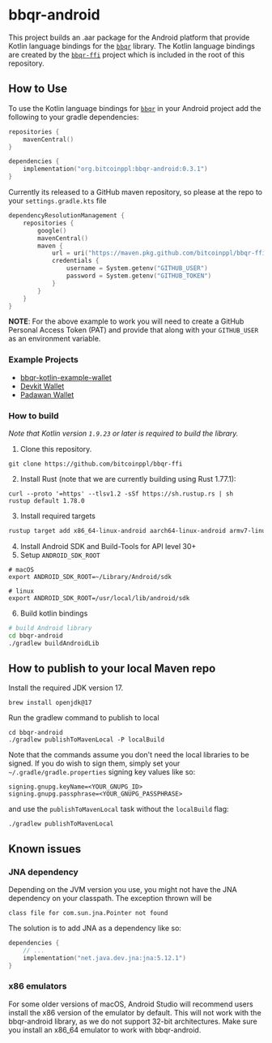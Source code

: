 # bbqr-android

This project builds an .aar package for the Android platform that provide Kotlin language bindings for the [`bbqr`] library. The Kotlin language bindings are created by the [`bbqr-ffi`] project which is included in the root of this repository.

## How to Use

To use the Kotlin language bindings for [`bbqr`] in your Android project add the following to your gradle dependencies:

```kotlin
repositories {
    mavenCentral()
}

dependencies {
    implementation("org.bitcoinppl:bbqr-android:0.3.1")
}
```

Currently its released to a GitHub maven repository, so please at the repo to your `settings.gradle.kts` file

```kotlin
dependencyResolutionManagement {
    repositories {
        google()
        mavenCentral()
        maven {
            url = uri("https://maven.pkg.github.com/bitcoinppl/bbqr-ffi")
            credentials {
                username = System.getenv("GITHUB_USER")
                password = System.getenv("GITHUB_TOKEN")
            }
        }
    }
}
```

**NOTE**: For the above example to work you will need to create a GitHub Personal Access Token (PAT)
and provide that along with your `GITHUB_USER` as an environment variable.

### Example Projects

- [bbqr-kotlin-example-wallet](https://github.com/bitcoindevkit/bbqr-kotlin-example-wallet)
- [Devkit Wallet](https://github.com/thunderbiscuit/devkit-wallet)
- [Padawan Wallet](https://github.com/thunderbiscuit/padawan-wallet)

### How to build

_Note that Kotlin version `1.9.23` or later is required to build the library._

1. Clone this repository.

```shell
git clone https://github.com/bitcoinppl/bbqr-ffi
```

2. Install Rust (note that we are currently building using Rust 1.77.1):

```shell
curl --proto '=https' --tlsv1.2 -sSf https://sh.rustup.rs | sh
rustup default 1.78.0
```

3. Install required targets

```sh
rustup target add x86_64-linux-android aarch64-linux-android armv7-linux-androideabi
```

4. Install Android SDK and Build-Tools for API level 30+
5. Setup `ANDROID_SDK_ROOT`

```shell
# macOS
export ANDROID_SDK_ROOT=~/Library/Android/sdk

# linux
export ANDROID_SDK_ROOT=/usr/local/lib/android/sdk
```

6. Build kotlin bindings

```sh
# build Android library
cd bbqr-android
./gradlew buildAndroidLib
```

## How to publish to your local Maven repo

Install the required JDK version 17.

```shell
brew install openjdk@17
```

Run the gradlew command to publish to local

```shell
cd bbqr-android
./gradlew publishToMavenLocal -P localBuild
```

Note that the commands assume you don't need the local libraries to be signed. If you do wish to sign them, simply set your `~/.gradle/gradle.properties` signing key values like so:

```properties
signing.gnupg.keyName=<YOUR_GNUPG_ID>
signing.gnupg.passphrase=<YOUR_GNUPG_PASSPHRASE>
```

and use the `publishToMavenLocal` task without the `localBuild` flag:

```shell
./gradlew publishToMavenLocal
```

## Known issues

### JNA dependency

Depending on the JVM version you use, you might not have the JNA dependency on your classpath. The exception thrown will be

```shell
class file for com.sun.jna.Pointer not found
```

The solution is to add JNA as a dependency like so:

```kotlin
dependencies {
    // ...
    implementation("net.java.dev.jna:jna:5.12.1")
}
```

### x86 emulators

For some older versions of macOS, Android Studio will recommend users install the x86 version of the emulator by default. This will not work with the bbqr-android library, as we do not support 32-bit architectures. Make sure you install an x86_64 emulator to work with bbqr-android.

[`bbqr`]: https://github.com/satoshiportal/bbqr-rust
[`bbqr-ffi`]: https://github.com/bitcoinppl/bbqr-ffi
